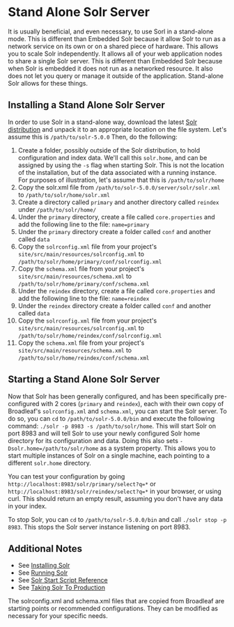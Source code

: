# Stand Alone Solr Server

It is usually beneficial, and even necessary, to use Sorl in a stand-alone mode.  This is different than Embedded Solr because it allow Solr to run as a network service on its own or on a shared piece of hardware.  This allows you to scale Solr independently.  It allows all of your web application nodes to share a single Solr server.  This is different than Embedded Solr because when Solr is embedded it does not run as a networked resource.  It also does not let you query or manage it outside of the application.  Stand-alone Solr allows for these things.

## Installing a Stand Alone Solr Server

In order to use Solr in a stand-alone way, download the latest [Solr distribution](http://lucene.apache.org/solr/mirrors-solr-latest-redir.html) and unpack it to an appropriate location on the file system. Let's assume this is `/path/to/solr-5.0.0`  Then, do the following:

1. Create a folder, possibly outside of the Solr distribution, to hold configuration and index data.  We'll call this `solr.home`, and can be assigned by using the `-s` flag when starting Solr.  This is not the location of the installation, but of the data associated with a running instance.  For purposes of illustration, let's assume that this is `/path/to/solr/home`
2. Copy the solr.xml file from `/path/to/solr-5.0.0/server/solr/solr.xml` to `/path/to/solr/home/solr.xml`
3. Create a directory called `primary` and another directory called `reindex` under `/path/to/solr/home/`
4. Under the `primary` directory, create a file called `core.properties` and add the following line to the file: `name=primary`
5. Under the `primary` directory create a folder called `conf` and another called `data`
6. Copy the `solrconfig.xml` file from your project's `site/src/main/resources/solrconfig.xml` to `/path/to/solr/home/primary/conf/solrconfig.xml`
7. Copy the `schema.xml` file from your project's `site/src/main/resources/schema.xml` to `/path/to/solr/home/primary/conf/schema.xml`
8. Under the `reindex` directory, create a file called `core.properties` and add the following line to the file: `name=reindex`
9. Under the `reindex` directory create a folder called `conf` and another called `data`
10. Copy the `solrconfig.xml` file from your project's `site/src/main/resources/solrconfig.xml` to `/path/to/solr/home/reindex/conf/solrconfig.xml`
11. Copy the `schema.xml` file from your project's `site/src/main/resources/schema.xml` to `/path/to/solr/home/reindex/conf/schema.xml`

## Starting a Stand Alone Solr Server
Now that Solr has been generally configured, and has been specifically pre-configured with 2 cores (`primary` and `reindex`), each with their own copy of Broadleaf's `solrconfig.xml` and `schema.xml`, you can start the Solr server.  To do so, you can `cd` to `/path/to/solr-5.0.0/bin` and execute the following command: `./solr -p 8983 -s /path/to/solr/home`.  This will start Solr on port 8983 and will tell Solr to use your newly configured Solr home directory for its configuration and data.  Doing this also sets `-Dsolr.home=/path/to/solr/home` as a system property. This allows you to start multiple instances of Solr on a single machine, each pointing to a different `solr.home` directory.

You can test your configuration by going `http://localhost:8983/solr/primary/select?q=*` or `http://localhost:8983/solr/reindex/select?q=*` in your browser, or using curl.  This should return an empty result, assuming you don't have any data in your index.

To stop Solr, you can `cd` to `/path/to/solr-5.0.0/bin` and call `./solr stop -p 8983`. This stops the Solr server instance listening on port 8983.

## Additional Notes
- See [Installing Solr](https://cwiki.apache.org/confluence/display/solr/Installing+Solr)
- See [Running Solr](https://cwiki.apache.org/confluence/display/solr/Running+Solr)
- See [Solr Start Script Reference](https://cwiki.apache.org/confluence/display/solr/Solr+Start+Script+Reference)
- See [Taking Solr To Production](https://cwiki.apache.org/confluence/display/solr/Taking+Solr+to+Production)

The solrconfig.xml and schema.xml files that are copied from Broadleaf are starting points or recommended configurations.  They can be modified as necessary for your specific needs.
